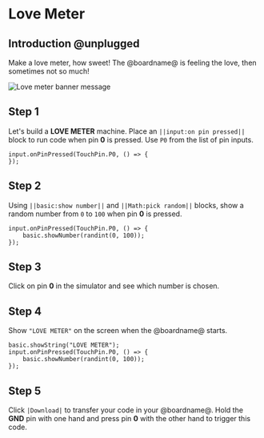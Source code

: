 # Love Meter

## Introduction @unplugged

Make a love meter, how sweet! The @boardname@ is feeling the love, then sometimes not so much!

![Love meter banner message](/docs/static/mb/projects/love-meter/love-meter.gif)

## Step 1

Let's build a **LOVE METER** machine. Place an ``||input:on pin pressed||`` block to run code when pin **0** is pressed. Use ``P0`` from the list of pin inputs.

```blocks
input.onPinPressed(TouchPin.P0, () => {
});
```

## Step 2

Using ``||basic:show number||`` and ``||Math:pick random||`` blocks, show a random number from `0` to `100` when pin **0** is pressed.

```blocks
input.onPinPressed(TouchPin.P0, () => {
    basic.showNumber(randint(0, 100));
});
```
## Step 3

Click on pin **0** in the simulator and see which number is chosen.

## Step 4

Show ``"LOVE METER"`` on the screen when the @boardname@ starts.

```blocks
basic.showString("LOVE METER");
input.onPinPressed(TouchPin.P0, () => {
    basic.showNumber(randint(0, 100));
});
```

## Step 5

Click ``|Download|`` to transfer your code in your @boardname@. Hold the **GND** pin with one hand and press pin **0** with the other hand to trigger this code.
